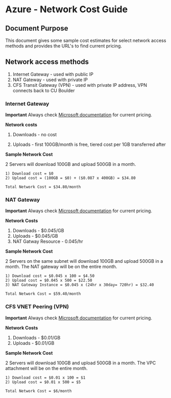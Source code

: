 # Azure  - Network Cost Guide

## Document Purpose

This document gives some sample cost estimates for select network access methods and provides the URL's to find current pricing. 

## Network access methods 

1) Internet Gateway - used with public IP
2) NAT Gateway - used with private IP
3) CFS Transit Gateway (VPN) - used with private IP address, VPN connects back to CU Boulder

### Internet Gateway

**Important**
Always check [Microsoft documentation](https://azure.microsoft.com/en-us/pricing/details/bandwidth/) for current pricing.
 
**Network costs**

1) Downloads - no cost

2) Uploads - first 100GB/month is free, tiered cost per 1GB transferred after

**Sample Network Cost**

2 Servers will download 100GB and upload 500GB in a month.

	1) Download cost = $0
	2) Upload cost = (100GB = $0) + ($0.087 x 400GB) = $34.80

	Total Network Cost = $34.80/month

### NAT Gateway

**Important**
Always check [Microsoft documentation](https://azure.microsoft.com/en-us/pricing/details/virtual-network/) for current pricing.

**Network Costs**
1) Downloads - $0.045/GB
2) Uploads - $0.045/GB
3) NAT Gatway Resource - 0.045/hr

**Sample Network Cost**

2 Servers on the same subnet will download 100GB and upload 500GB in a month.  The NAT gateway will be on the entire month.

	1) Download cost = $0.045 x 100 = $4.50
	2) Upload cost = $0.045 x 500 = $22.50
	3) NAT Gateway Instance = $0.045 x (24hr x 30day= 720hr) = $32.40

	Total Network Cost = $59.40/month

### CFS VNET Peering (VPN)

**Important**
Always check [Microsoft documentation](https://azure.microsoft.com/en-us/pricing/details/virtual-network/) for current pricing.

**Network Costs**
1) Downloads - $0.01/GB
2) Uploads - $0.01/GB

**Sample Network Cost**

2 Servers will download 100GB and upload 500GB in a month.  The VPC attachment will be on the entire month.

	1) Download cost = $0.01 x 100 = $1
	2) Upload cost = $0.01 x 500 = $5

	Total Network Cost = $6/month

